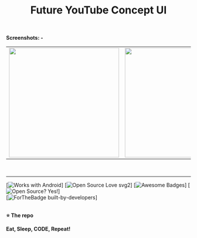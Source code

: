 <h1 align='center'>Future YouTube Concept UI</h1> <br>




**Screenshots: -** <br>


<table>
  <tr>
<td><img src="https://i.ibb.co/Jy997gb/Screenshot-20200813-105041.png" width="300"></td>
<td><img src="https://i.ibb.co/HCRrbw4/Screenshot-20200813-105102.png" width="300"></td>
</tr>
</table>
<br>


-----------------------------------------------------------------

[![Works with Android](https://img.shields.io/badge/Works_with-Android-green?style=flat-square)]
[![Open Source Love svg2](https://badges.frapsoft.com/os/v2/open-source.svg?v=103)]
[![Awesome Badges](https://img.shields.io/badge/badges-awesome-green.svg)]
[![Open Source? Yes!](https://badgen.net/badge/Open%20Source%20%3F/Yes%21/blue?icon=github)] <br>
[![ForTheBadge built-by-developers](http://ForTheBadge.com/images/badges/built-by-developers.svg)]
<br>
<br>

**⭐ The repo**



**Eat, Sleep, CODE, Repeat!**


